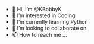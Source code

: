 - 👋 Hi, I’m @KBobbyK
- 👀 I’m interested in Coding
- 🌱 I’m currently learning Python
- 💞️ I’m looking to collaborate on 
- 📫 How to reach me ...

<!---
KBobbyK/KBobbyK is a ✨ special ✨ repository because its `README.md` (this file) appears on your GitHub profile.
You can click the Preview link to take a look at your changes.
--->
